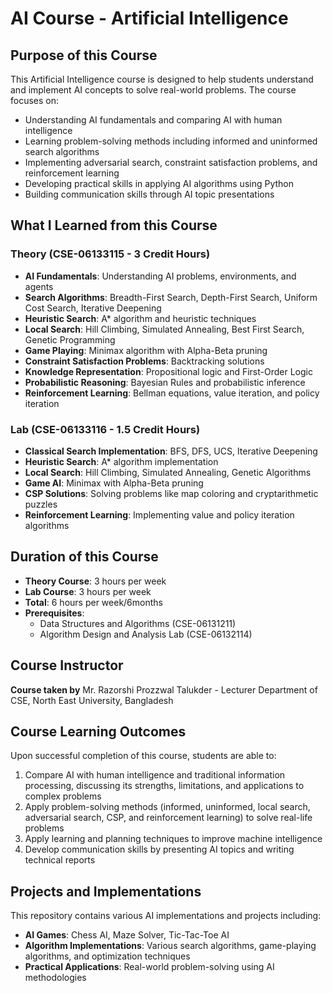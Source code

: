 # AI Course - Artificial Intelligence

## Purpose of this Course

This Artificial Intelligence course is designed to help students understand and implement AI concepts to solve real-world problems. The course focuses on:

- Understanding AI fundamentals and comparing AI with human intelligence
- Learning problem-solving methods including informed and uninformed search algorithms
- Implementing adversarial search, constraint satisfaction problems, and reinforcement learning
- Developing practical skills in applying AI algorithms using Python
- Building communication skills through AI topic presentations

## What I Learned from this Course

### Theory (CSE-06133115 - 3 Credit Hours)

- **AI Fundamentals**: Understanding AI problems, environments, and agents
- **Search Algorithms**: Breadth-First Search, Depth-First Search, Uniform Cost Search, Iterative Deepening
- **Heuristic Search**: A\* algorithm and heuristic techniques
- **Local Search**: Hill Climbing, Simulated Annealing, Best First Search, Genetic Programming
- **Game Playing**: Minimax algorithm with Alpha-Beta pruning
- **Constraint Satisfaction Problems**: Backtracking solutions
- **Knowledge Representation**: Propositional logic and First-Order Logic
- **Probabilistic Reasoning**: Bayesian Rules and probabilistic inference
- **Reinforcement Learning**: Bellman equations, value iteration, and policy iteration

### Lab (CSE-06133116 - 1.5 Credit Hours)
- **Classical Search Implementation**: BFS, DFS, UCS, Iterative Deepening
- **Heuristic Search**: A\* algorithm implementation
- **Local Search**: Hill Climbing, Simulated Annealing, Genetic Algorithms
- **Game AI**: Minimax with Alpha-Beta pruning
- **CSP Solutions**: Solving problems like map coloring and cryptarithmetic puzzles
- **Reinforcement Learning**: Implementing value and policy iteration algorithms

## Duration of this Course

- **Theory Course**: 3 hours per week
- **Lab Course**: 3 hours per week
- **Total**: 6 hours per week/6months
- **Prerequisites**:
  - Data Structures and Algorithms (CSE-06131211)
  - Algorithm Design and Analysis Lab (CSE-06132114)

## Course Instructor

**Course taken by**
Mr. Razorshi Prozzwal Talukder -
Lecturer Department of CSE,
North East University, Bangladesh

## Course Learning Outcomes

Upon successful completion of this course, students are able to:

1.  Compare AI with human intelligence and traditional information processing, discussing its strengths, limitations, and applications to complex problems
2.  Apply problem-solving methods (informed, uninformed, local search, adversarial search, CSP, and reinforcement learning) to solve real-life problems
3.  Apply learning and planning techniques to improve machine intelligence
4.  Develop communication skills by presenting AI topics and writing technical reports

## Projects and Implementations

This repository contains various AI implementations and projects including:

- **AI Games**: Chess AI, Maze Solver, Tic-Tac-Toe AI
- **Algorithm Implementations**: Various search algorithms, game-playing algorithms, and optimization techniques
- **Practical Applications**: Real-world problem-solving using AI methodologies

